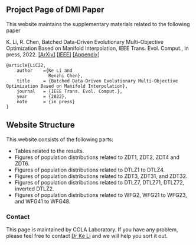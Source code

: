 ## Project Page of DMI Paper

This website maintains the supplementary materials related to the following paper

K. Li, R. Chen, Batched Data-Driven Evolutionary Multi-Objective Optimization Based on Manifold Interpolation, IEEE Trans. Evol. Comput., in press, 2022. [[ArXiv]](https://arxiv.org/abs/2109.05639) [[IEEE]]() [[Appendix]](https://www.dropbox.com/s/d3hpfgc06vzf3hz/main.pdf?dl=0)

```
@article{LiC22,
    author    ={Ke Li and 
                Renzhi Chen},
    title     = {Batched Data-Driven Evolutionary Multi-Objective Optimization Based on Manifold Interpolation},
    journal   = {IEEE Trans. Evol. Comput.},
    year      = {2022},
    note      = {in press}
}
```

## Website Structure

This website consists of the following parts:

- Tables related to the results.
- Figures of population distributions related to ZDT1, ZDT2, ZDT4 and ZDT6.
- Figures of population distributions related to DTLZ1 to DTLZ4.
- Figures of population distributions related to ZDT3, ZDT31, and ZDT32.
- Figures of population distributions related to DTLZ7, DTLZ71, DTLZ72, inverted DTLZ2.
- Figures of population distributions related to WFG2, WFG21 to WFG23, and WFG41 to WFG48.

### Contact

This page is maintained by COLA Laboratory. If you have any problem, please feel free to contact [Dr Ke Li](k.li@exeter.ac.uk) and we will help you sort it out.
